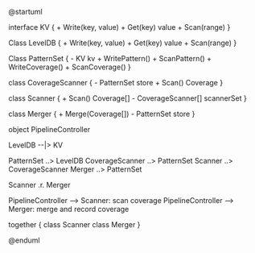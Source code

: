 @startuml

interface KV {
    + Write(key, value)
    + Get(key) value
    + Scan(range) 
}

Class LevelDB {
    + Write(key, value)
    + Get(key) value
    + Scan(range) 
}

Class PatternSet {
    - KV kv
    + WritePattern()
    + ScanPattern()
    + WriteCoverage()
    + ScanCoverage()
}

class CoverageScanner {
    - PatternSet store
    + Scan() Coverage
}

class Scanner {
    + Scan() Coverage[]
    - CoverageScanner[] scannerSet
}


class Merger {
    + Merge(Coverage[])
    - PatternSet store
}

object PipelineController

LevelDB --|> KV

PatternSet ..> LevelDB
CoverageScanner ..> PatternSet
Scanner ..> CoverageScanner
Merger  ..> PatternSet

Scanner .r. Merger

PipelineController --> Scanner: scan coverage
PipelineController --> Merger: merge and record coverage


together {
    class Scanner
    class Merger
}


@enduml